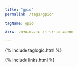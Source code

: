 ```yaml
---
title: "gpio"
permalink: /tags/gpio/

tagName: gpio

date: 2020-08-16 11:53:54 +0300

---
```


{% include taglogic.html %}

{% include links.html %}
